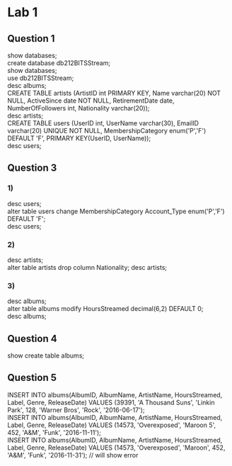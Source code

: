 # Lab 1

## Question 1

show databases;  
create database db212BITSStream;  
show databases;  
use db212BITSStream;  
desc albums;  
CREATE TABLE artists (ArtistID int PRIMARY KEY, Name varchar(20) NOT NULL, ActiveSince date NOT NULL, RetirementDate date, NumberOfFollowers int, Nationality varchar(20));  
desc artists;  
CREATE TABLE users (UserID int, UserName varchar(30), EmailID varchar(20) UNIQUE NOT NULL, MembershipCategory enum('P','F') DEFAULT 'F', PRIMARY KEY(UserID, UserName));  
desc users;  

## Question 3

### 1)

desc users;  
alter table users change MembershipCategory Account_Type enum('P','F') DEFAULT 'F';  
desc users;  

### 2)

desc artists;  
alter table artists drop column Nationality;
desc artists;  

### 3)

desc albums;  
alter table albums modify HoursStreamed decimal(6,2) DEFAULT 0;  
desc albums;

## Question 4

show create table albums;

## Question 5

INSERT INTO albums(AlbumID, AlbumName, ArtistName, HoursStreamed, Label, Genre, ReleaseDate) VALUES (39391, 'A Thousand Suns', 'Linkin Park', 128, 'Warner Bros', 'Rock', '2016-06-17');  
INSERT INTO albums(AlbumID, AlbumName, ArtistName, HoursStreamed, Label, Genre, ReleaseDate) VALUES (14573, 'Overexposed', 'Maroon 5',  452, 'A&M', 'Funk', '2016-11-11');  
INSERT INTO albums(AlbumID, AlbumName, ArtistName, HoursStreamed, Label, Genre, ReleaseDate) VALUES (14573, 'Overexposed', 'Maroon',  452, 'A&M', 'Funk', '2016-11-31'); // will show error  


